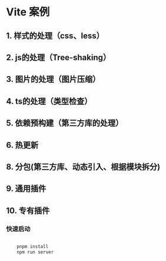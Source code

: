 

# Vite 案例

## 1. 样式的处理（css、less） 
## 2. js的处理（Tree-shaking）
## 3. 图片的处理（图片压缩）
## 4. ts的处理（类型检查）
## 5. 依赖预构建（第三方库的处理）
## 6. 热更新
## 8. 分包(第三方库、动态引入、根据模块拆分)
## 9. 通用插件
## 10. 专有插件


### 快速启动
```bash

    pnpm install
    npm run server

```